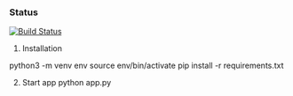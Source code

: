 ### Status
[![Build Status](https://travis-ci.com/tarasvaskiv/flask.svg?token=kYh7NBGuX9DMU6nzzqim&branch=master)](https://travis-ci.com/tarasvaskiv/flask)

1) Installation

python3 -m venv env
source env/bin/activate
pip install -r requirements.txt

2) Start app
python app.py
